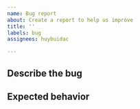 ```yaml
---
name: Bug report
about: Create a report to help us improve
title: ''
labels: bug
assignees: huybuidac

---
```


**Describe the bug**
-

**Expected behavior**
-
